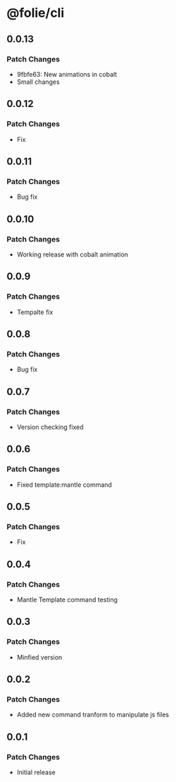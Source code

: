 # @folie/cli

## 0.0.13

### Patch Changes

- 9fbfe63: New animations in cobalt
- Small changes

## 0.0.12

### Patch Changes

- Fix

## 0.0.11

### Patch Changes

- Bug fix

## 0.0.10

### Patch Changes

- Working release with cobalt animation

## 0.0.9

### Patch Changes

- Tempalte fix

## 0.0.8

### Patch Changes

- Bug fix

## 0.0.7

### Patch Changes

- Version checking fixed

## 0.0.6

### Patch Changes

- Fixed template:mantle command

## 0.0.5

### Patch Changes

- Fix

## 0.0.4

### Patch Changes

- Mantle Template command testing

## 0.0.3

### Patch Changes

- Minfied version

## 0.0.2

### Patch Changes

- Added new command tranform to manipulate js files

## 0.0.1

### Patch Changes

- Initial release
